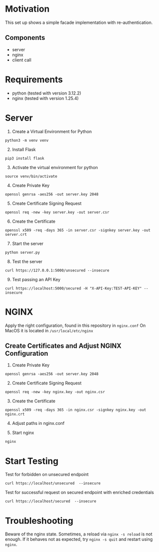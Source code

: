# Motivation
 This set up shows a simple facade implementation with re-authentication.

## Components
* server
* nginx
* client call

# Requirements
* python (tested with version 3.12.2)
* nginx (tested with version 1.25.4)

# Server
1) Create a Virtual Environment for Python

`python3 -m venv venv`

2) Install Flask

`pip3 install flask`

3) Activate the virtual environment for python

`source venv/bin/activate`

4) Create Private Key

`openssl genrsa -aes256 -out server.key 2048`

5) Create Certificate Signing Request

`openssl req -new -key server.key -out server.csr`

6) Create the Certificate

`openssl x509 -req -days 365 -in server.csr -signkey server.key -out server.crt`

7) Start the server

`python server.py`

8) Test the server

`curl https://127.0.0.1:5000/unsecured --insecure`

9) Test passing an API Key

`curl https://localhost:5000/secured -H "X-API-Key:TEST-API-KEY" --insecure`

# NGINX
Apply the right configuration, found in this repository in `nginx.conf`
On MacOS it is located in `/usr/local/etc/nginx`

## Create Certificates and Adjust NGINX Configuration

1) Create Private Key

`openssl genrsa -aes256 -out server.key 2048`

2) Create Certificate Signing Request

`openssl req -new -key nginx.key -out nginx.csr`

3) Create the Certificate

`openssl x509 -req -days 365 -in nginx.csr -signkey nginx.key -out nginx.crt`

4) Adjust paths in nginx.conf


5) Start nginx

`nginx`

# Start Testing

Test for forbidden on unsecured endpoint

`curl https://localhost/unsecured  --insecure`

Test for successful request on secured endpoint with enriched credentials

`curl https://localhost/secured  --insecure`

# Troubleshooting

Beware of the nginx state. Sometimes, a reload via `nginx -s reload` is not enough. If it behaves not as expected, try `nginx -s quit` and restart using `nginx`.
